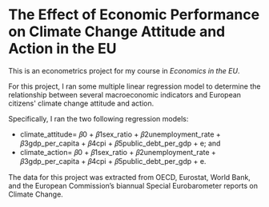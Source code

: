 # The Effect of Economic Performance on Climate Change Attitude and Action in the EU

This is an econometrics project for my course in *Economics in the EU*. 

For this project, I ran some multiple linear regression model to determine the relationship between several macroeconomic indicators and European citizens' climate change attitude and action.

Specifically, I ran the two following regression models:
* climate_attitude= 𝛽0 + 𝛽1sex_ratio + 𝛽2unemployment_rate + 𝛽3gdp_per_capita + 𝛽4cpi + 𝛽5public_debt_per_gdp + e; and
* climate_action= 𝛽0 + 𝛽1sex_ratio + 𝛽2unemployment_rate + 𝛽3gdp_per_capita + 𝛽4cpi + 𝛽5public_debt_per_gdp + e.

The data for this project was extracted from OECD, Eurostat, World Bank, and the European Commission’s biannual Special Eurobarometer reports on Climate Change.
